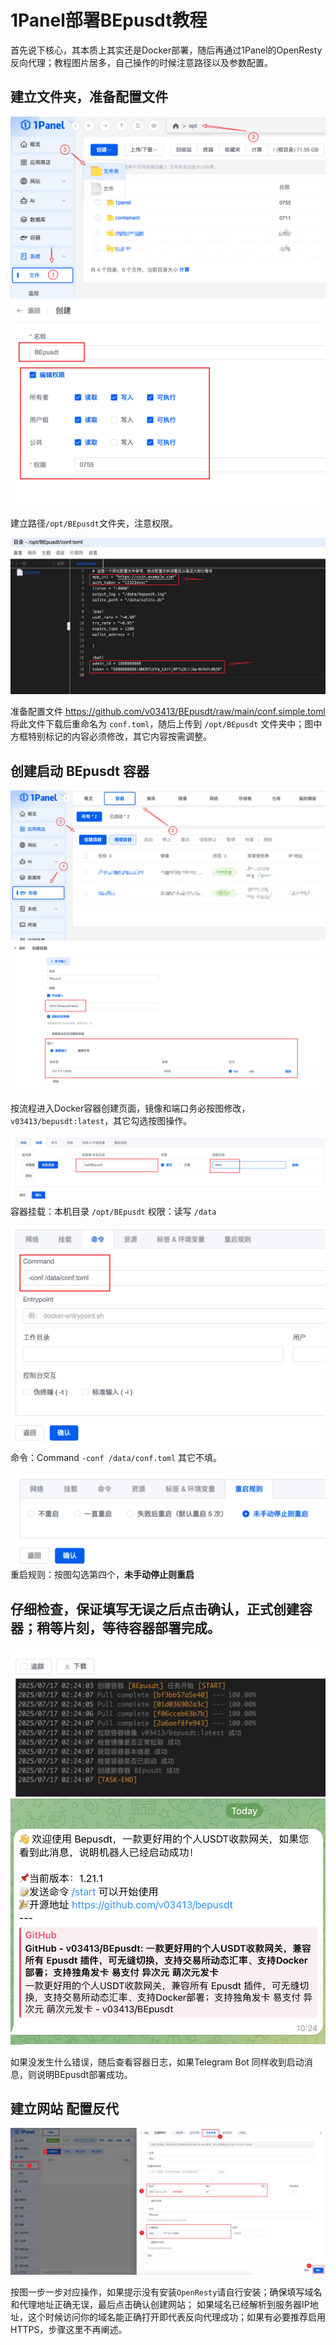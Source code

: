 # 1Panel部署BEpusdt教程

首先说下核心，其本质上其实还是Docker部署，随后再通过1Panel的OpenResty反向代理；教程图片居多，自己操作的时候注意路径以及参数配置。

## 建立文件夹，准备配置文件

![图片描述](./img/1.1.png)
![图片描述](./img/1.2.png)

建立路径`/opt/BEpusdt`文件夹，注意权限。

![图片描述](./img/1.3.png)

准备配置文件 https://github.com/v03413/BEpusdt/raw/main/conf.simple.toml 将此文件下载后重命名为 `conf.toml`，随后上传到
`/opt/BEpusdt` 文件夹中；图中方框特别标记的内容必须修改，其它内容按需调整。

## 创建启动 BEpusdt 容器

![图片描述](./img/2.1.png)
![图片描述](./img/2.2.png)

按流程进入Docker容器创建页面，镜像和端口务必按图修改，`v03413/bepusdt:latest`，其它勾选按图操作。

![图片描述](./img/2.3.png)  
容器挂载：本机目录 `/opt/BEpusdt` 权限：读写 `/data`

![图片描述](./img/2.4.png)  
命令：Command `-conf /data/conf.toml` 其它不填。

![图片描述](./img/2.5.png)  
重启规则：按图勾选第四个，**未手动停止则重启**

仔细检查，保证填写无误之后点击确认，正式创建容器；稍等片刻，等待容器部署完成。
--- 

![图片描述](./img/2.6.png)
![图片描述](./img/2.7.png)

如果没发生什么错误，随后查看容器日志，如果Telegram Bot 同样收到启动消息，则说明BEpusdt部署成功。

## 建立网站 配置反代

![图片描述](./img/3.1.png)

按图一步一步对应操作，如果提示没有安装`OpenResty`请自行安装；确保填写域名和代理地址正确无误，最后点击确认创建网站；
如果域名已经解析到服务器IP地址，这个时候访问你的域名能正确打开即代表反向代理成功；如果有必要推荐启用HTTPS，步骤这里不再阐述。